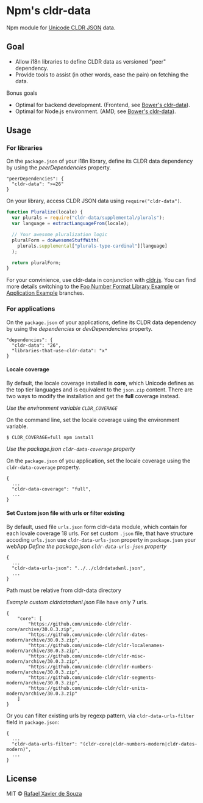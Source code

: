 # Npm's cldr-data

Npm module for [Unicode CLDR JSON][] data.

[Unicode CLDR JSON]: http://cldr.unicode.org/index/cldr-spec/json

## Goal

- Allow i18n libraries to define CLDR data as versioned "peer" dependency.
- Provide tools to assist (in other words, ease the pain) on fetching the data.

Bonus goals

- Optimal for backend development. (Frontend, see [Bower's cldr-data][]).
- Optimal for Node.js environment. (AMD, see [Bower's cldr-data][]).

[Bower's cldr-data]: https://github.com/rxaviers/cldr-data-bower

## Usage

### For libraries

On the `package.json` of your i18n library, define its CLDR data dependency by
using the *peerDependencies* property.

    "peerDependencies": {
      "cldr-data": ">=26"
    }

On your library, access CLDR JSON data using `require("cldr-data")`.

```javascript
function Pluralize(locale) {
  var plurals = require("cldr-data/supplemental/plurals");
  var language = extractLanguageFrom(locale);

  // Your awesome pluralization logic
  pluralForm = doAwesomeStuffWith(
    plurals.supplemental["plurals-type-cardinal"][language]
  );

  return pluralForm;
}
```

For your convinience, use cldr-data in conjunction with [cldr.js][]. You can
find more details switching to the [Foo Number Format Library Example][] or
[Application Example][] branches.

[Foo Number Format Library Example]: https://github.com/rxaviers/cldr-data-npm/tree/example-library-foo
[Application Example]: https://github.com/rxaviers/cldr-data-npm/tree/example-application
[cldr.js]: https://github.com/rxaviers/cldrjs

### For applications

On the `package.json` of your applications, define its CLDR data dependency by
using the *dependencies* or *devDependencies* property.

    "dependencies": {
      "cldr-data": "26",
      "libraries-that-use-cldr-data": "x"
    }

#### Locale coverage

By default, the locale coverage installed is **core**, which Unicode defines as
the top tier languages and is equivalent to the `json.zip` content. There are
two ways to modify the installation and get the **full** coverage instead.

*Use the environment variable `CLDR_COVERAGE`*

On the command line, set the locale coverage using the environment variable.

```
$ CLDR_COVERAGE=full npm install
```

*Use the package.json `cldr-data-coverage` property*

On the `package.json` of you application, set the locale coverage using the
`cldr-data-coverage` property.

```
{
  ...
  "cldr-data-coverage": "full",
  ...
}
```

#### Set Custom json file with urls or filter existing

By default, used file `urls.json` form cldr-data module, which contain
for each lovale coverage 18 urls. For set custom `.json` file, that have
structure accoding `urls.json` use `cldr-data-urls-json` property in `package.json` your webApp
*Define the package.json `cldr-data-urls-json` property*

```
{
  ...
  "cldr-data-urls-json": "../../cldrdatadwnl.json",
  ...
}
```
Path must be relative from cldr-data directory


*Example custom cldrdatadwnl.json*
File have only 7 urls.
```
{
    "core": [
        "https://github.com/unicode-cldr/cldr-core/archive/30.0.3.zip",
        "https://github.com/unicode-cldr/cldr-dates-modern/archive/30.0.3.zip",
        "https://github.com/unicode-cldr/cldr-localenames-modern/archive/30.0.3.zip",
        "https://github.com/unicode-cldr/cldr-misc-modern/archive/30.0.3.zip",
        "https://github.com/unicode-cldr/cldr-numbers-modern/archive/30.0.3.zip",
        "https://github.com/unicode-cldr/cldr-segments-modern/archive/30.0.3.zip",
        "https://github.com/unicode-cldr/cldr-units-modern/archive/30.0.3.zip"
    ]
}
```

Or you can filter existing urls by regexp pattern, via `cldr-data-urls-filter`
field in `package.json`:

```
{
  ...
  "cldr-data-urls-filter": "(cldr-core|cldr-numbers-modern|cldr-dates-modern)",
  ...
}
```


## License

MIT © [Rafael Xavier de Souza](http://rafael.xavier.blog.br)
